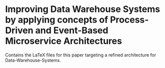 # Improving Data Warehouse Systems by applying concepts of Process-Driven and Event-Based Microservice Architectures

Contains the LaTeX files for this paper targeting a refined architecture for Data-Warehouse-Systems. 
